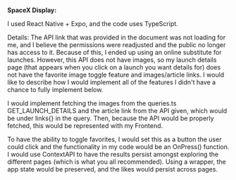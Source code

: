 **SpaceX Display:**

I used React Native + Expo, and the code uses TypeScript. 

Details:
The API link that was provided in the document was not loading for me, and I believe the permissions were readjusted and the public no longer has access to it. 
Because of this, I ended up using an online substitute for launches. However, this API does not have images, so my launch details page (that appears when you click on 
a launch you want details for) does not have the favorite image toggle 
feature and images/article links. I would like to describe how I would implement all of the features I didn't have a chance to fully implement below.

I would implement fetching the images from the queries.ts GET_LAUNCH_DETAILS and the article link from the API given, which would be under links{} in the query. Then, because the API would 
be properly fetched, this would be represented with my Frontend. 

To have the ability to toggle favorites, I would set this as a button the user could click and the functionality in my code would be an OnPress() function. I would use 
ContextAPI to have the results persist amongst exploring the different pages (which is what you all recommended). Using a wrapper, the app state would be preserved, and the likes would 
persist across pages.
